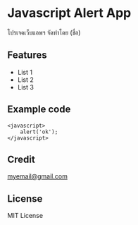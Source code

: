 # Javascript Alert App
โปรเจคเว็บแอพฯ จัดทำโดย (ชื่อ)
## Features
* List 1
* List 2
* List 3
## Example code
```
<javascript>
    alert('ok');
</javascript>
```
## Credit
[myemail@gmail.com](https://gmail.com)
## License
MIT License